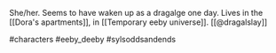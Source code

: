 She/her. Seems to have waken up as a dragalge one day. Lives in the [[Dora's apartments]], in [[Temporary eeby universe]]. [[@dragalslay]]

#characters #eeby_deeby #sylsoddsandends 